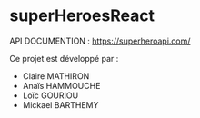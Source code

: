 # superHeroesReact

API DOCUMENTION : https://superheroapi.com/





Ce projet est développé par : 

- Claire MATHIRON
- Anaïs HAMMOUCHE
- Loïc GOURIOU
- Mickael BARTHEMY
